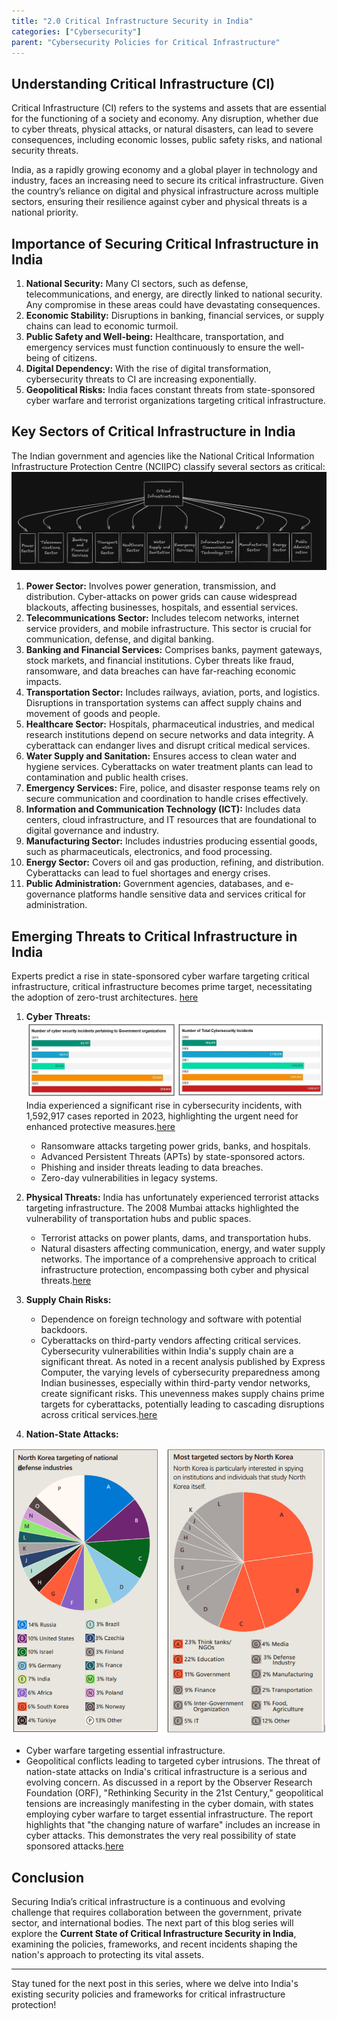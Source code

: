 ```yaml
---
title: "2.0 Critical Infrastructure Security in India"
categories: ["Cybersecurity"]
parent: "Cybersecurity Policies for Critical Infrastructure"
---
```


## Understanding Critical Infrastructure (CI)

Critical Infrastructure (CI) refers to the systems and assets that are essential for the functioning of a society and economy. Any disruption, whether due to cyber threats, physical attacks, or natural disasters, can lead to severe consequences, including economic losses, public safety risks, and national security threats.

India, as a rapidly growing economy and a global player in technology and industry, faces an increasing need to secure its critical infrastructure. Given the country’s reliance on digital and physical infrastructure across multiple sectors, ensuring their resilience against cyber and physical threats is a national priority.

## Importance of Securing Critical Infrastructure in India

1. **National Security:** Many CI sectors, such as defense, telecommunications, and energy, are directly linked to national security. Any compromise in these areas could have devastating consequences.
2. **Economic Stability:** Disruptions in banking, financial services, or supply chains can lead to economic turmoil.
3. **Public Safety and Well-being:** Healthcare, transportation, and emergency services must function continuously to ensure the well-being of citizens.
4. **Digital Dependency:** With the rise of digital transformation, cybersecurity threats to CI are increasing exponentially.
5. **Geopolitical Risks:** India faces constant threats from state-sponsored cyber warfare and terrorist organizations targeting critical infrastructure.

## Key Sectors of Critical Infrastructure in India

The Indian government and agencies like the National Critical Information Infrastructure Protection Centre (NCIIPC) classify several sectors as critical:
![](https://github.com/V0ldii/annu/blob/main/content/projects/main/img/1.png?raw=true)

1. **Power Sector:** Involves power generation, transmission, and distribution. Cyber-attacks on power grids can cause widespread blackouts, affecting businesses, hospitals, and essential services.
2. **Telecommunications Sector:** Includes telecom networks, internet service providers, and mobile infrastructure. This sector is crucial for communication, defense, and digital banking.
3. **Banking and Financial Services:** Comprises banks, payment gateways, stock markets, and financial institutions. Cyber threats like fraud, ransomware, and data breaches can have far-reaching economic impacts.
4. **Transportation Sector:** Includes railways, aviation, ports, and logistics. Disruptions in transportation systems can affect supply chains and movement of goods and people.
5. **Healthcare Sector:** Hospitals, pharmaceutical industries, and medical research institutions depend on secure networks and data integrity. A cyberattack can endanger lives and disrupt critical medical services.
6. **Water Supply and Sanitation:** Ensures access to clean water and hygiene services. Cyberattacks on water treatment plants can lead to contamination and public health crises.
7. **Emergency Services:** Fire, police, and disaster response teams rely on secure communication and coordination to handle crises effectively.
8. **Information and Communication Technology (ICT):** Includes data centers, cloud infrastructure, and IT resources that are foundational to digital governance and industry.
9. **Manufacturing Sector:** Includes industries producing essential goods, such as pharmaceuticals, electronics, and food processing.
10. **Energy Sector:** Covers oil and gas production, refining, and distribution. Cyberattacks can lead to fuel shortages and energy crises.
11. **Public Administration:** Government agencies, databases, and e-governance platforms handle sensitive data and services critical for administration.

## Emerging Threats to Critical Infrastructure in India
Experts predict a rise in state-sponsored cyber warfare targeting critical infrastructure, critical infrastructure becomes prime target, necessitating the adoption of zero-trust architectures. [here](https://techinformed.com/2025-informed-cybersecurity-critical-infrastructure-becomes-prime-target/)

1. **Cyber Threats:**
![](https://github.com/V0ldii/annu/blob/main/content/projects/main/img/cyber%20trends1.png?raw=true)
India experienced a significant rise in cybersecurity incidents, with 1,592,917 cases reported in 2023, highlighting the urgent need for enhanced protective measures.[here](https://apacnewsnetwork.com/2024/12/indias-cybersecurity-incidents-hit-1-59-million-in-2023-cert-in/)

   - Ransomware attacks targeting power grids, banks, and hospitals.
   - Advanced Persistent Threats (APTs) by state-sponsored actors.
   - Phishing and insider threats leading to data breaches.
   - Zero-day vulnerabilities in legacy systems.

3. **Physical Threats:**
India has unfortunately experienced terrorist attacks targeting infrastructure. The 2008 Mumbai attacks highlighted the vulnerability of transportation hubs and public spaces.
   - Terrorist attacks on power plants, dams, and transportation hubs.
   - Natural disasters affecting communication, energy, and water supply networks.
The importance of a comprehensive approach to critical infrastructure protection, encompassing both cyber and physical threats.[here](https://sundayguardianlive.com/business/india-needs-critical-infrastructure-protection)

5. **Supply Chain Risks:**
   - Dependence on foreign technology and software with potential backdoors.
   - Cyberattacks on third-party vendors affecting critical services.
Cybersecurity vulnerabilities within India's supply chain are a significant threat. As noted in a recent analysis published by Express Computer, the varying levels of cybersecurity preparedness among Indian businesses, especially within third-party vendor networks, create significant risks. This unevenness makes supply chains prime targets for cyberattacks, potentially leading to cascading disruptions across critical services.[here](https://www.expresscomputer.in/guest-blogs/fortifying-indias-supply-chain-strategies-for-combatting-cyber-threats-in-a-digital-age/117859/)

6. **Nation-State Attacks:**
   
![](https://github.com/V0ldii/annu/blob/main/content/projects/main/img/4.png?raw=true)
   - Cyber warfare targeting essential infrastructure.
   - Geopolitical conflicts leading to targeted cyber intrusions.
The threat of nation-state attacks on India's critical infrastructure is a serious and evolving concern. As discussed in a report by the Observer Research Foundation (ORF), "Rethinking Security in the 21st Century," geopolitical tensions are increasingly manifesting in the cyber domain, with states employing cyber warfare to target essential infrastructure. The report highlights that "the changing nature of warfare" includes an increase in cyber attacks. This demonstrates the very real possibility of state sponsored attacks.[here](https://www.orfonline.org/public/uploads/posts/pdf/20230713130358.pdf)

## Conclusion

Securing India’s critical infrastructure is a continuous and evolving challenge that requires collaboration between the government, private sector, and international bodies. The next part of this blog series will explore the **Current State of Critical Infrastructure Security in India**, examining the policies, frameworks, and recent incidents shaping the nation's approach to protecting its vital assets.

---

Stay tuned for the next post in this series, where we delve into India's existing security policies and frameworks for critical infrastructure protection!

